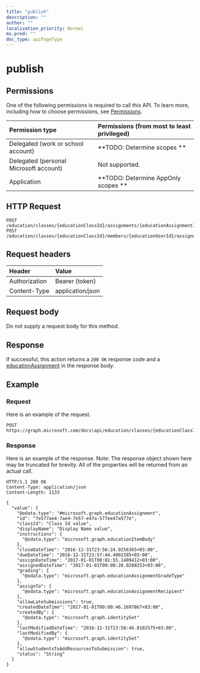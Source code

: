 ```yaml
---
title: "publish"
description: ""
author: ""
localization_priority: Normal
ms.prod: ""
doc_type: apiPageType
---
```


# publish



## Permissions
One of the following permissions is required to call this API. To learn more, including how to choose permissions, see [Permissions](/concepts/permissions-reference.md).

|Permission type|Permissions (from most to least privileged)|
|:---|:---|
|Delegated (work or school account)|**TODO: Determine scopes **|
|Delegated (personal Microsoft account)|Not supported.|
|Application|**TODO: Determine AppOnly scopes **|

## HTTP Request
<!-- {
  "blockType": "ignored"
}
-->
``` http
POST /education/classes/{educationClassId}/assignments/{educationAssignmentId}/publish
POST /education/classes/{educationClassId}/members/{educationUserId}/assignments/{educationAssignmentId}/publish
```

## Request headers
|Header|Value|
|:---|:---|
|Authorization|Bearer {token}|
|Content-Type|application/json|

## Request body
Do not supply a request body for this method.

## Response
If successful, this action returns a `200 OK` response code and a [educationAssignment](../resources/educationAssignment.md) in the response body.

## Example

### Request
Here is an example of the request.
<!-- {
  "blockType": "request",
  "name": "educationassignment_publish"
}
-->
``` http
POST https://graph.microsoft.com/docs\api/education/classes/{educationClassId}/assignments/{educationAssignmentId}/publish
```

### Response
Here is an example of the response. Note: The response object shown here may be truncated for brevity. All of the properties will be returned from an actual call.
<!-- {
  "blockType": "response",
  "truncated": true,
  "@odata.type": "microsoft.graph.educationassignment"
}
-->
``` http
HTTP/1.1 200 OK
Content-Type: application/json
Content-Length: 1133

{
  "value": {
    "@odata.type": "#microsoft.graph.educationAssignment",
    "id": "7e577ae4-7ae4-7e57-e47a-577ee47a577e",
    "classId": "Class Id value",
    "displayName": "Display Name value",
    "instructions": {
      "@odata.type": "microsoft.graph.educationItemBody"
    },
    "closeDateTime": "2016-12-31T23:56:24.9256365+03:00",
    "dueDateTime": "2016-12-31T23:57:44.4001585+03:00",
    "assignDateTime": "2017-01-01T00:01:55.1489412+03:00",
    "assignedDateTime": "2017-01-01T00:00:28.0288253+03:00",
    "grading": {
      "@odata.type": "microsoft.graph.educationAssignmentGradeType"
    },
    "assignTo": {
      "@odata.type": "microsoft.graph.educationAssignmentRecipient"
    },
    "allowLateSubmissions": true,
    "createdDateTime": "2017-01-01T00:00:46.1697867+03:00",
    "createdBy": {
      "@odata.type": "microsoft.graph.identitySet"
    },
    "lastModifiedDateTime": "2016-12-31T23:58:46.8102575+03:00",
    "lastModifiedBy": {
      "@odata.type": "microsoft.graph.identitySet"
    },
    "allowStudentsToAddResourcesToSubmission": true,
    "status": "String"
  }
}
```

